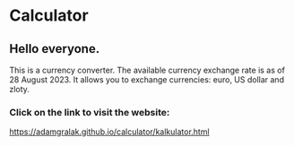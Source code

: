 # Calculator
## Hello everyone.
This is a currency converter. The available currency exchange rate is as of 28 August 2023. It allows you to exchange currencies: euro, US dollar and zloty.
### Click on the link to visit the website:
https://adamgralak.github.io/calculator/kalkulator.html
